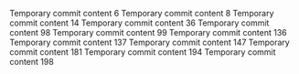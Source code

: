 Temporary commit content 6
Temporary commit content 8
Temporary commit content 14
Temporary commit content 36
Temporary commit content 98
Temporary commit content 99
Temporary commit content 136
Temporary commit content 137
Temporary commit content 147
Temporary commit content 181
Temporary commit content 194
Temporary commit content 198
